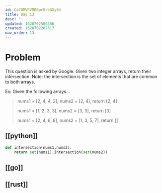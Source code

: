 ```yaml
---
id: Ca7OMVPVMEBpr8rb3Xy94
title: Day 13
desc: ''
updated: 1628702586356
created: 1628702202317
nav_order: 13
---
```

 # Problem
This question is asked by Google. Given two integer arrays, return their intersection.
Note: the intersection is the set of elements that are common to both arrays.

Ex: Given the following arrays...


> nums1 = [2, 4, 4, 2], nums2 = [2, 4], return [2, 4]
>
> nums1 = [1, 2, 3, 3], nums2 = [3, 3], return [3]
>
> nums1 = [2, 4, 6, 8], nums2 = [1, 3, 5, 7], return []`

## [[python]]
```python
def intersection(nums1,nums2):
    return set(nums1).intersection(set(nums2))
```

## [[go]]

## [[rust]]
